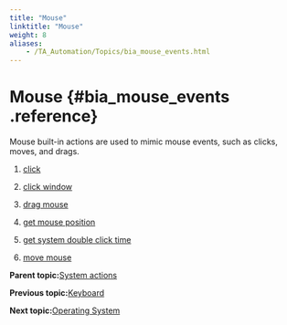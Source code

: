 ```yaml
--- 
title: "Mouse"
linktitle: "Mouse"
weight: 8
aliases: 
    - /TA_Automation/Topics/bia_mouse_events.html
---
```

# Mouse {#bia_mouse_events .reference}

Mouse built-in actions are used to mimic mouse events, such as clicks, moves, and drags.

1.  [click](../../TA_Automation/Topics/bia_click.html)  

2.  [click window](../../TA_Automation/Topics/bia_click_window.html)  

3.  [drag mouse](../../TA_Automation/Topics/bia_drag_mouse.html)  

4.  [get mouse position](../../TA_Automation/Topics/bia_get_mouse_position.html)  

5.  [get system double click time](../../TA_Automation/Topics/bia_get_system_double_click_time.html)  

6.  [move mouse](../../TA_Automation/Topics/bia_move_mouse.html)  


**Parent topic:**[System actions](../../TA_Automation/Topics/bia_System.html)

**Previous topic:**[Keyboard](../../TA_Automation/Topics/bia_keyboard.html)

**Next topic:**[Operating System](../../TA_Automation/Topics/bia_operating_system.html)

